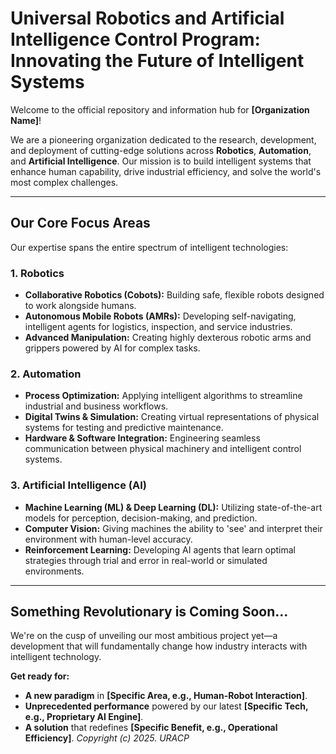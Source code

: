 # **Universal Robotics and Artificial Intelligence Control Program: Innovating the Future of Intelligent Systems**

Welcome to the official repository and information hub for **[Organization Name]**!

We are a pioneering organization dedicated to the research, development, and deployment of cutting-edge solutions across **Robotics**, **Automation**, and **Artificial Intelligence**. Our mission is to build intelligent systems that enhance human capability, drive industrial efficiency, and solve the world's most complex challenges.

---

## Our Core Focus Areas

Our expertise spans the entire spectrum of intelligent technologies:

### **1. Robotics** 
* **Collaborative Robotics (Cobots):** Building safe, flexible robots designed to work alongside humans.
* **Autonomous Mobile Robots (AMRs):** Developing self-navigating, intelligent agents for logistics, inspection, and service industries.
* **Advanced Manipulation:** Creating highly dexterous robotic arms and grippers powered by AI for complex tasks.

### **2. Automation** 
* **Process Optimization:** Applying intelligent algorithms to streamline industrial and business workflows.
* **Digital Twins & Simulation:** Creating virtual representations of physical systems for testing and predictive maintenance.
* **Hardware & Software Integration:** Engineering seamless communication between physical machinery and intelligent control systems.

### **3. Artificial Intelligence (AI)** 
* **Machine Learning (ML) & Deep Learning (DL):** Utilizing state-of-the-art models for perception, decision-making, and prediction.
* **Computer Vision:** Giving machines the ability to 'see' and interpret their environment with human-level accuracy.
* **Reinforcement Learning:** Developing AI agents that learn optimal strategies through trial and error in real-world or simulated environments.

---

##  **Something Revolutionary is Coming Soon...**

We're on the cusp of unveiling our most ambitious project yet—a development that will fundamentally change how industry interacts with intelligent technology.

**Get ready for:**

* **A new paradigm** in **[Specific Area, e.g., Human-Robot Interaction]**.
* **Unprecedented performance** powered by our latest **[Specific Tech, e.g., Proprietary AI Engine]**.
* **A solution** that redefines **[Specific Benefit, e.g., Operational Efficiency]**.
*Copyright (c) 2025. URACP*
